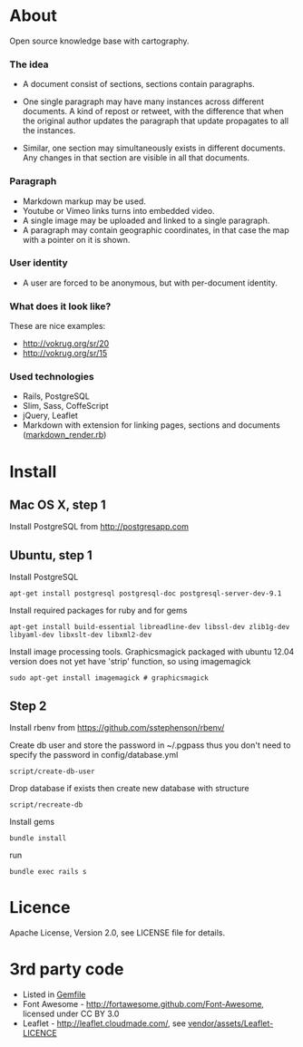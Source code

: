 About
=====

Open source knowledge base with cartography.


### The idea

* A document consist of sections, sections contain paragraphs.

* One single paragraph may have many instances across different documents.
  A kind of repost or retweet, with the difference that when the original author updates the paragraph that update 
  propagates to all the instances.

* Similar, one section may simultaneously exists in different documents.
  Any changes in that section are visible in all that documents.

### Paragraph

* Markdown markup may be used.
* Youtube or Vimeo links turns into embedded video.
* A single image may be uploaded and linked to a single paragraph.
* A paragraph may contain geographic coordinates, in that case the map with a pointer on it is shown.

### User identity

* A user are forced to be anonymous, but with per-document identity.


### What does it look like?

These are nice examples:

* http://vokrug.org/sr/20
* http://vokrug.org/sr/15

### Used technologies

* Rails, PostgreSQL
* Slim, Sass, CoffeScript
* jQuery, Leaflet
* Markdown with extension for linking pages, sections and documents ([markdown_render.rb](https://github.com/senotrusov/march/blob/master/app/helpers/markdown_render.rb))

Install
=======

Mac OS X, step 1
----------------
Install PostgreSQL from http://postgresapp.com


Ubuntu, step 1
--------------
Install PostgreSQL

    apt-get install postgresql postgresql-doc postgresql-server-dev-9.1

Install required packages for ruby and for gems

    apt-get install build-essential libreadline-dev libssl-dev zlib1g-dev libyaml-dev libxslt-dev libxml2-dev

Install image processing tools. Graphicsmagick packaged with ubuntu 12.04 version does not yet have 'strip' function, so using imagemagick

    sudo apt-get install imagemagick # graphicsmagick


Step 2
------

Install rbenv from https://github.com/sstephenson/rbenv/

Create db user and store the password in ~/.pgpass
thus you don't need to specify the password in config/database.yml

    script/create-db-user

Drop database if exists then create new database with structure

    script/recreate-db

Install gems

    bundle install

run

    bundle exec rails s


Licence
=======
Apache License, Version 2.0, see LICENSE file for details.


3rd party code
==============
* Listed in [Gemfile](https://github.com/senotrusov/march/blob/master/Gemfile)
* Font Awesome - http://fortawesome.github.com/Font-Awesome, licensed under CC BY 3.0
* Leaflet - http://leaflet.cloudmade.com/, see [vendor/assets/Leaflet-LICENCE](https://github.com/senotrusov/march/blob/master/vendor/assets/Leaflet-LICENCE)
